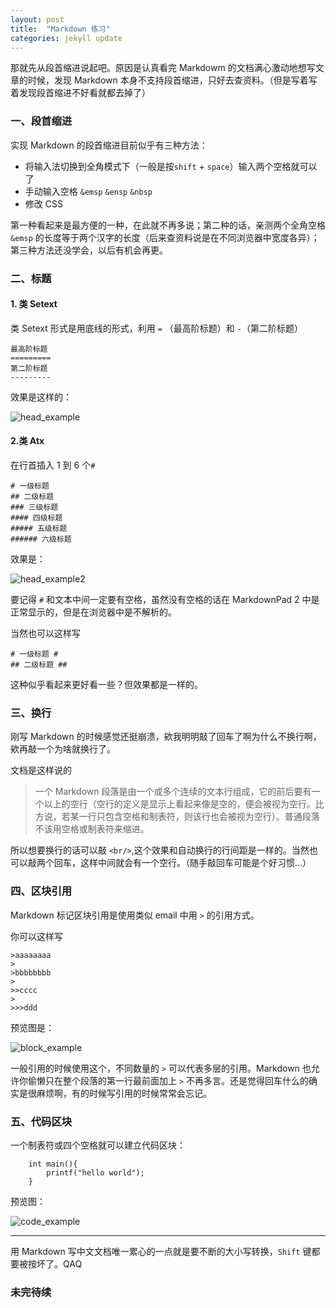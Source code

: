 ```yaml
---
layout: post
title:  "Markdown 练习"
categories: jekyll update
---
```



            
那就先从段首缩进说起吧。原因是认真看完 Markdowm 的文档满心激动地想写文章的时候，发现 Markdown 本身不支持段首缩进，只好去查资料。（但是写着写着发现段首缩进不好看就都去掉了）


### 一、段首缩进 
实现 Markdown 的段首缩进目前似乎有三种方法：

*	将输入法切换到全角模式下（一般是按`shift` + `space`）输入两个空格就可以了
*	手动输入空格 `&emsp` `&ensp` `&nbsp`
*	修改 CSS

第一种看起来是最方便的一种，在此就不再多说；第二种的话，亲测两个全角空格 `&emsp` 的长度等于两个汉字的长度（后来查资料说是在不同浏览器中宽度各异）；第三种方法还没学会，以后有机会再更。

### 二、标题 ##

#### 1. 类 Setext 
类 Setext 形式是用底线的形式，利用 `=` （最高阶标题）和 `-`（第二阶标题）
	
	最高阶标题
	=========
	第二阶标题
	---------

效果是这样的：

![head_example](https://raw.githubusercontent.com/chriszhuge/chriszhuge.github.io/master/pictures/head_example.png)

#### 2.类 Atx
在行首插入 1 到 6 个`#`
	
	# 一级标题
	## 二级标题
	### 三级标题
	#### 四级标题
	##### 五级标题
	###### 六级标题

效果是：

![head_example2](https://github.com/chriszhuge/chriszhuge.github.io/blob/master/pictures/head_example2.png?raw=true)

要记得 `#` 和文本中间一定要有空格，虽然没有空格的话在 MarkdownPad 2 中是正常显示的，但是在浏览器中是不解析的。

当然也可以这样写
	
	# 一级标题 #
	## 二级标题 ##

这种似乎看起来更好看一些？但效果都是一样的。

### 三、换行
刚写 Markdown 的时候感觉还挺崩溃，欸我明明敲了回车了啊为什么不换行啊，欸再敲一个为啥就换行了。
  
文档是这样说的
>一个 Markdown 段落是由一个或多个连续的文本行组成，它的前后要有一个以上的空行（空行的定义是显示上看起来像是空的，便会被视为空行。比方说，若某一行只包含空格和制表符，则该行也会被视为空行）。普通段落不该用空格或制表符来缩进。

所以想要换行的话可以敲 `<br/>`,这个效果和自动换行的行间距是一样的。当然也可以敲两个回车，这样中间就会有一个空行。（随手敲回车可能是个好习惯...）

### 四、区块引用

Markdown 标记区块引用是使用类似 email 中用 `>` 的引用方式。

你可以这样写

	>aaaaaaaa
	>
	>bbbbbbbb
	>
	>>cccc
	>
	>>>ddd
	

预览图是：

![block_example](https://github.com/chriszhuge/chriszhuge.github.io/blob/master/pictures/block_example.png?raw=true)

一般引用的时候使用这个，不同数量的 `>` 可以代表多层的引用。Markdown 也允许你偷懒只在整个段落的第一行最前面加上 `>` 不再多言。还是觉得回车什么的确实是很麻烦啊，有的时候写引用的时候常常会忘记。

### 五、代码区块

一个制表符或四个空格就可以建立代码区块：

		int main(){
			printf("hello world");	
		}

预览图：

![code_example](https://github.com/chriszhuge/chriszhuge.github.io/blob/master/pictures/code_example.png?raw=true)


----------



用 Markdown 写中文文档唯一累心的一点就是要不断的大小写转换，`Shift` 键都要被按坏了。QAQ

### 未完待续
